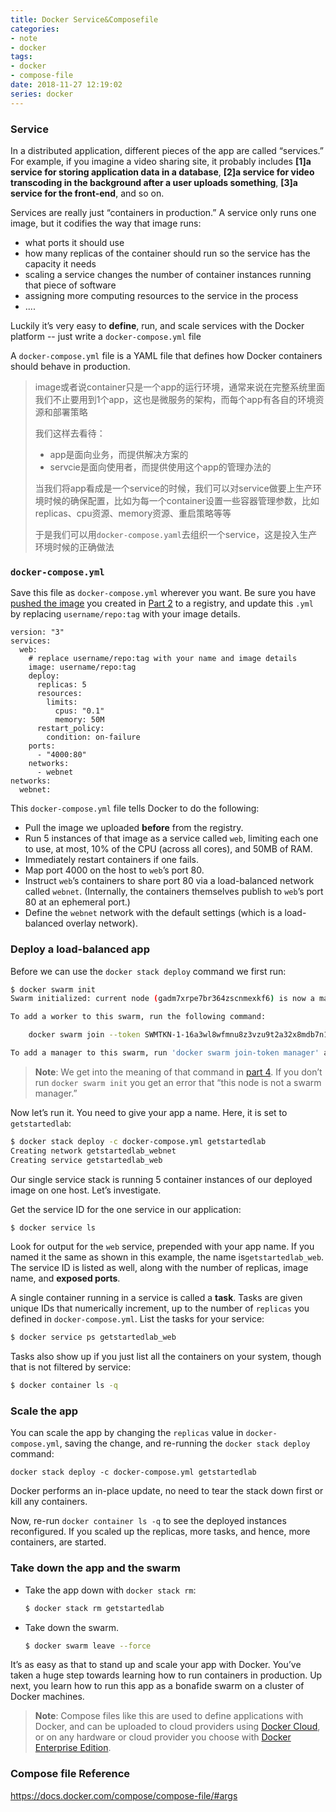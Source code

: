 ```yaml
---
title: Docker Service&Composefile
categories:
- note
- docker
tags:
- docker
- compose-file
date: 2018-11-27 12:19:02
series: docker
---
```




### Service

In a distributed application, different pieces of the app are called “services.” For example, if you imagine a video sharing site, it probably includes **[1]a service for storing application data in a database**, **[2]a service for video transcoding in the background after a user uploads something**, **[3]a service for the front-end**, and so on.

Services are really just “containers in production.” A service only runs one image, but it codifies the way that image runs:

- what ports it should use
- how many replicas of the container should run so the service has the capacity it needs
- scaling a service changes the number of container instances running that piece of software
- assigning more computing resources to the service in the process
- ....

Luckily it’s very easy to **define**, run, and scale services with the Docker platform -- just write a `docker-compose.yml` file

A `docker-compose.yml` file is a YAML file that defines how Docker containers should behave in production.

> image或者说container只是一个app的运行环境，通常来说在完整系统里面我们不止要用到1个app，这也是微服务的架构，而每个app有各自的环境资源和部署策略
>
> 我们这样去看待：
>
> - app是面向业务，而提供解决方案的
> - servcie是面向使用者，而提供使用这个app的管理办法的
>
> 当我们将app看成是一个service的时候，我们可以对service做要上生产环境时候的确保配置，比如为每一个container设置一些容器管理参数，比如replicas、cpu资源、memory资源、重启策略等等
>
> 于是我们可以用`docker-compose.yaml`去组织一个service，这是投入生产环境时候的正确做法

### `docker-compose.yml`

Save this file as `docker-compose.yml` wherever you want. Be sure you have [pushed the image](https://docs.docker.com/get-started/part2/#share-your-image) you created in [Part 2](https://docs.docker.com/get-started/part2/) to a registry, and update this `.yml` by replacing `username/repo:tag` with your image details.

```
version: "3"
services:
  web:
    # replace username/repo:tag with your name and image details
    image: username/repo:tag
    deploy:
      replicas: 5
      resources:
        limits:
          cpus: "0.1"
          memory: 50M
      restart_policy:
        condition: on-failure
    ports:
      - "4000:80"
    networks:
      - webnet
networks:
  webnet:
```

This `docker-compose.yml` file tells Docker to do the following:

- Pull the image we uploaded **before** from the registry.
- Run 5 instances of that image as a service called `web`, limiting each one to use, at most, 10% of the CPU (across all cores), and 50MB of RAM.
- Immediately restart containers if one fails.
- Map port 4000 on the host to `web`’s port 80.
- Instruct `web`’s containers to share port 80 via a load-balanced network called `webnet`. (Internally, the containers themselves publish to `web`’s port 80 at an ephemeral port.)
- Define the `webnet` network with the default settings (which is a load-balanced overlay network).

### Deploy a load-balanced app

Before we can use the `docker stack deploy` command we first run:

```bash
$ docker swarm init
Swarm initialized: current node (gadm7xrpe7br364zscnmexkf6) is now a manager.

To add a worker to this swarm, run the following command:

    docker swarm join --token SWMTKN-1-16a3wl8wfmnu8z3vzu9t2a32x8mdb7n1c25ehkqbdfxtn1g6s9-8f5x4jehjlffr957k35euvojz 10.169.161.227:2377

To add a manager to this swarm, run 'docker swarm join-token manager' and follow the instructions.
```

> **Note**: We get into the meaning of that command in [part 4](https://docs.docker.com/get-started/part4/). If you don’t run `docker swarm init` you get an error that “this node is not a swarm manager.”

Now let’s run it. You need to give your app a name. Here, it is set to `getstartedlab`:

```bash
$ docker stack deploy -c docker-compose.yml getstartedlab
Creating network getstartedlab_webnet
Creating service getstartedlab_web
```

Our single service stack is running 5 container instances of our deployed image on one host. Let’s investigate.

Get the service ID for the one service in our application:

```bash
$ docker service ls
```

Look for output for the `web` service, prepended with your app name. If you named it the same as shown in this example, the name is`getstartedlab_web`. The service ID is listed as well, along with the number of replicas, image name, and **exposed ports**.

A single container running in a service is called a **task**. Tasks are given unique IDs that numerically increment, up to the number of `replicas` you defined in `docker-compose.yml`. List the tasks for your service:

```bash
$ docker service ps getstartedlab_web
```

Tasks also show up if you just list all the containers on your system, though that is not filtered by service:

```bash
$ docker container ls -q
```

### Scale the app

You can scale the app by changing the `replicas` value in `docker-compose.yml`, saving the change, and re-running the `docker stack deploy` command:

```
docker stack deploy -c docker-compose.yml getstartedlab
```

Docker performs an in-place update, no need to tear the stack down first or kill any containers.

Now, re-run `docker container ls -q` to see the deployed instances reconfigured. If you scaled up the replicas, more tasks, and hence, more containers, are started.

### Take down the app and the swarm

- Take the app down with `docker stack rm`:

  ```bash
  $ docker stack rm getstartedlab
  ```

- Take down the swarm.

  ```bash
  $ docker swarm leave --force
  ```

It’s as easy as that to stand up and scale your app with Docker. You’ve taken a huge step towards learning how to run containers in production. Up next, you learn how to run this app as a bonafide swarm on a cluster of Docker machines.

> **Note**: Compose files like this are used to define applications with Docker, and can be uploaded to cloud providers using [Docker Cloud](https://docs.docker.com/docker-cloud/), or on any hardware or cloud provider you choose with [Docker Enterprise Edition](https://www.docker.com/enterprise-edition).


### Compose file Reference

https://docs.docker.com/compose/compose-file/#args
